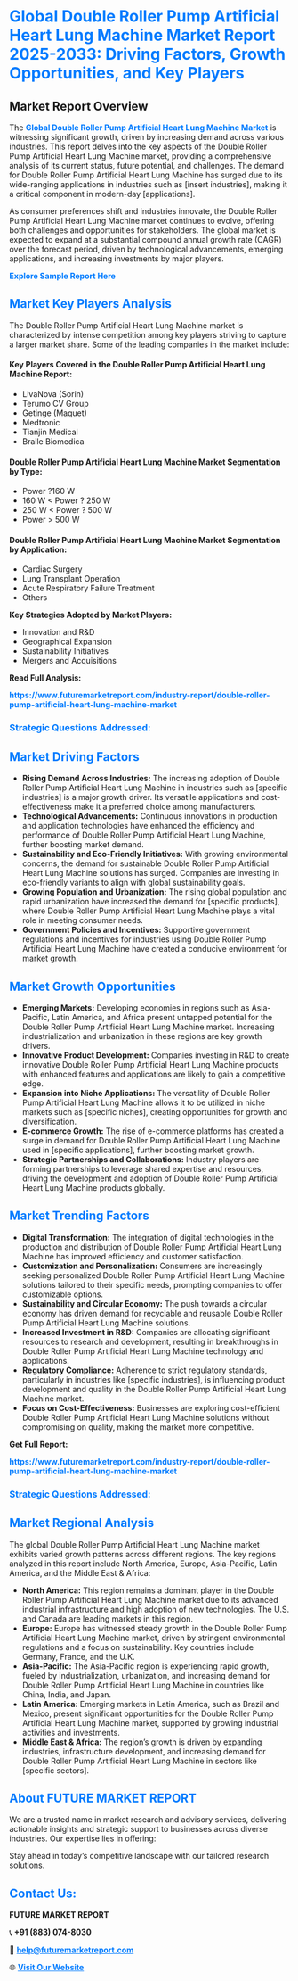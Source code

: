 <h1 style="color: #007BFF;">Global Double Roller Pump Artificial Heart Lung Machine Market Report 2025-2033: Driving Factors, Growth Opportunities, and Key Players</h1>

<section id="overview">
<h2>Market Report Overview</h2>
<p>The <a href="https://www.futuremarketreport.com/industry-report/double-roller-pump-artificial-heart-lung-machine-market" style="color: #007BFF; text-decoration: none;"><strong>Global Double Roller Pump Artificial Heart Lung Machine Market</strong></a> is witnessing significant growth, driven by increasing demand across various industries. This report delves into the key aspects of the Double Roller Pump Artificial Heart Lung Machine market, providing a comprehensive analysis of its current status, future potential, and challenges. The demand for Double Roller Pump Artificial Heart Lung Machine has surged due to its wide-ranging applications in industries such as [insert industries], making it a critical component in modern-day [applications].</p>
<p>As consumer preferences shift and industries innovate, the Double Roller Pump Artificial Heart Lung Machine market continues to evolve, offering both challenges and opportunities for stakeholders. The global market is expected to expand at a substantial compound annual growth rate (CAGR) over the forecast period, driven by technological advancements, emerging applications, and increasing investments by major players.</p>
</section>

<section id="overview">
<p><a href="https://www.futuremarketreport.com/request-sample/reportId=78918" style="color: #007BFF; text-decoration: none;"><strong>Explore Sample Report Here</strong></a></p>
</section>

<section id="key-players">
<h2 style="color: #007BFF;">Market Key Players Analysis</h2>
<p>The Double Roller Pump Artificial Heart Lung Machine market is characterized by intense competition among key players striving to capture a larger market share. Some of the leading companies in the market include:</p>
<h4>Key Players Covered in the Double Roller Pump Artificial Heart Lung Machine Report:</h4>
<ul><li>LivaNova (Sorin)</li><li>Terumo CV Group</li><li>Getinge (Maquet)</li><li>Medtronic</li><li>Tianjin Medical</li><li>Braile Biomedica</li></ul>
<h4>Double Roller Pump Artificial Heart Lung Machine Market Segmentation by Type:</h4>
<ul><li>Power ?160 W</li><li>160 W &lt; Power ? 250 W</li><li>250 W &lt; Power ? 500 W</li><li>Power &gt; 500 W</li></ul>

<h4>Double Roller Pump Artificial Heart Lung Machine Market Segmentation by Application:</h4>
<ul><li>Cardiac Surgery</li><li>Lung Transplant Operation</li><li>Acute Respiratory Failure Treatment</li><li>Others</li></ul>
<p><strong>Key Strategies Adopted by Market Players:</strong></p>
<ul>
<li>Innovation and R&D</li>
<li>Geographical Expansion</li>
<li>Sustainability Initiatives</li>
<li>Mergers and Acquisitions</li>
</ul>
</section>

<section>
<p><strong>Read Full Analysis: </strong></p><a href="https://www.futuremarketreport.com/industry-report/double-roller-pump-artificial-heart-lung-machine-market" style="color: #007BFF; text-decoration: none;"><strong>https://www.futuremarketreport.com/industry-report/double-roller-pump-artificial-heart-lung-machine-market</strong></a>
<h3 style="color: #007BFF;">Strategic Questions Addressed:</h3>
</section>

<section id="driving-factors">
<h2 style="color: #007BFF;">Market Driving Factors</h2>
<ul>
<li><strong>Rising Demand Across Industries:</strong> The increasing adoption of Double Roller Pump Artificial Heart Lung Machine in industries such as [specific industries] is a major growth driver. Its versatile applications and cost-effectiveness make it a preferred choice among manufacturers.</li>
<li><strong>Technological Advancements:</strong> Continuous innovations in production and application technologies have enhanced the efficiency and performance of Double Roller Pump Artificial Heart Lung Machine, further boosting market demand.</li>
<li><strong>Sustainability and Eco-Friendly Initiatives:</strong> With growing environmental concerns, the demand for sustainable Double Roller Pump Artificial Heart Lung Machine solutions has surged. Companies are investing in eco-friendly variants to align with global sustainability goals.</li>
<li><strong>Growing Population and Urbanization:</strong> The rising global population and rapid urbanization have increased the demand for [specific products], where Double Roller Pump Artificial Heart Lung Machine plays a vital role in meeting consumer needs.</li>
<li><strong>Government Policies and Incentives:</strong> Supportive government regulations and incentives for industries using Double Roller Pump Artificial Heart Lung Machine have created a conducive environment for market growth.</li>
</ul>
</section>

<section id="growth-opportunities">
<h2 style="color: #007BFF;">Market Growth Opportunities</h2>
<ul>
<li><strong>Emerging Markets:</strong> Developing economies in regions such as Asia-Pacific, Latin America, and Africa present untapped potential for the Double Roller Pump Artificial Heart Lung Machine market. Increasing industrialization and urbanization in these regions are key growth drivers.</li>
<li><strong>Innovative Product Development:</strong> Companies investing in R&D to create innovative Double Roller Pump Artificial Heart Lung Machine products with enhanced features and applications are likely to gain a competitive edge.</li>
<li><strong>Expansion into Niche Applications:</strong> The versatility of Double Roller Pump Artificial Heart Lung Machine allows it to be utilized in niche markets such as [specific niches], creating opportunities for growth and diversification.</li>
<li><strong>E-commerce Growth:</strong> The rise of e-commerce platforms has created a surge in demand for Double Roller Pump Artificial Heart Lung Machine used in [specific applications], further boosting market growth.</li>
<li><strong>Strategic Partnerships and Collaborations:</strong> Industry players are forming partnerships to leverage shared expertise and resources, driving the development and adoption of Double Roller Pump Artificial Heart Lung Machine products globally.</li>
</ul>
</section>

<section id="trending-factors">
<h2 style="color: #007BFF;">Market Trending Factors</h2>
<ul>
<li><strong>Digital Transformation:</strong> The integration of digital technologies in the production and distribution of Double Roller Pump Artificial Heart Lung Machine has improved efficiency and customer satisfaction.</li>
<li><strong>Customization and Personalization:</strong> Consumers are increasingly seeking personalized Double Roller Pump Artificial Heart Lung Machine solutions tailored to their specific needs, prompting companies to offer customizable options.</li>
<li><strong>Sustainability and Circular Economy:</strong> The push towards a circular economy has driven demand for recyclable and reusable Double Roller Pump Artificial Heart Lung Machine solutions.</li>
<li><strong>Increased Investment in R&D:</strong> Companies are allocating significant resources to research and development, resulting in breakthroughs in Double Roller Pump Artificial Heart Lung Machine technology and applications.</li>
<li><strong>Regulatory Compliance:</strong> Adherence to strict regulatory standards, particularly in industries like [specific industries], is influencing product development and quality in the Double Roller Pump Artificial Heart Lung Machine market.</li>
<li><strong>Focus on Cost-Effectiveness:</strong> Businesses are exploring cost-efficient Double Roller Pump Artificial Heart Lung Machine solutions without compromising on quality, making the market more competitive.</li>
</ul>
</section>

<section>
<p><strong>Get Full Report: </strong></p><a href="https://www.futuremarketreport.com/industry-report/double-roller-pump-artificial-heart-lung-machine-market" style="color: #007BFF; text-decoration: none;"><strong>https://www.futuremarketreport.com/industry-report/double-roller-pump-artificial-heart-lung-machine-market</strong></a>
<h3 style="color: #007BFF;">Strategic Questions Addressed:</h3>
</section>


<section id="regional-analysis">
<h2 style="color: #007BFF;">Market Regional Analysis</h2>
<p>The global Double Roller Pump Artificial Heart Lung Machine market exhibits varied growth patterns across different regions. The key regions analyzed in this report include North America, Europe, Asia-Pacific, Latin America, and the Middle East & Africa:</p>
<ul>
<li><strong>North America:</strong> This region remains a dominant player in the Double Roller Pump Artificial Heart Lung Machine market due to its advanced industrial infrastructure and high adoption of new technologies. The U.S. and Canada are leading markets in this region.</li>
<li><strong>Europe:</strong> Europe has witnessed steady growth in the Double Roller Pump Artificial Heart Lung Machine market, driven by stringent environmental regulations and a focus on sustainability. Key countries include Germany, France, and the U.K.</li>
<li><strong>Asia-Pacific:</strong> The Asia-Pacific region is experiencing rapid growth, fueled by industrialization, urbanization, and increasing demand for Double Roller Pump Artificial Heart Lung Machine in countries like China, India, and Japan.</li>
<li><strong>Latin America:</strong> Emerging markets in Latin America, such as Brazil and Mexico, present significant opportunities for the Double Roller Pump Artificial Heart Lung Machine market, supported by growing industrial activities and investments.</li>
<li><strong>Middle East & Africa:</strong> The region’s growth is driven by expanding industries, infrastructure development, and increasing demand for Double Roller Pump Artificial Heart Lung Machine in sectors like [specific sectors].</li>
</ul>
</section>

<footer>
<h2 style="color: #007BFF;">About FUTURE MARKET REPORT</h2>
<p>We are a trusted name in market research and advisory services, delivering actionable insights and strategic support to businesses across diverse industries. Our expertise lies in offering:</p>

<p>Stay ahead in today’s competitive landscape with our tailored research solutions.</p>

<h2 style="color: #007BFF;">Contact Us:</h2>
<p><strong>FUTURE MARKET REPORT</strong></p>
<p>📞 <strong>+91 (883) 074-8030</strong></p>
<p>📧 <strong><a href="mailto:help@futuremarketreport.com" style="color: #007BFF;">help@futuremarketreport.com</a></strong></p>
<p>🌐 <strong><a href="https://www.futuremarketreport.com/" style="color: #007BFF;">Visit Our Website</a></strong></p>
</footer>